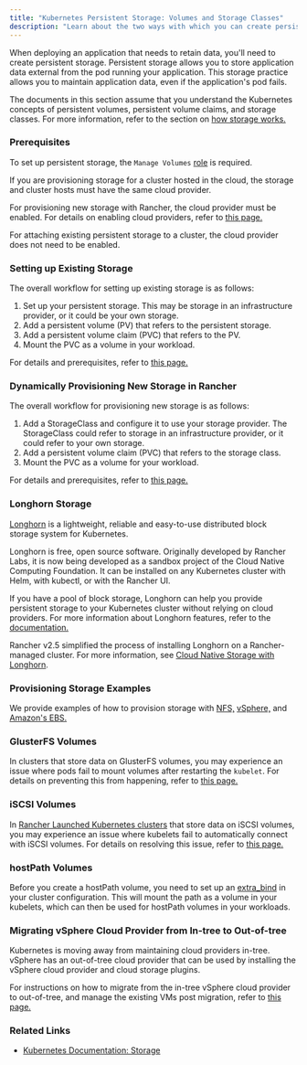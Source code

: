 ```yaml
---
title: "Kubernetes Persistent Storage: Volumes and Storage Classes"
description: "Learn about the two ways with which you can create persistent storage in Kubernetes: persistent volumes and storage classes"
---
```


<head>
  <link rel="canonical" href="https://ranchermanager.docs.rancher.com/pages-for-subheaders/create-kubernetes-persistent-storage"/>
</head>

When deploying an application that needs to retain data, you'll need to create persistent storage. Persistent storage allows you to store application data external from the pod running your application. This storage practice allows you to maintain application data, even if the application's pod fails.

The documents in this section assume that you understand the Kubernetes concepts of persistent volumes, persistent volume claims, and storage classes. For more information, refer to the section on [how storage works.](../how-to-guides/new-user-guides/manage-clusters/create-kubernetes-persistent-storage/manage-persistent-storage/about-persistent-storage.md)

### Prerequisites

To set up persistent storage, the `Manage Volumes` [role](../how-to-guides/new-user-guides/authentication-permissions-and-global-configuration/manage-role-based-access-control-rbac/cluster-and-project-roles.md#project-role-reference) is required.

If you are provisioning storage for a cluster hosted in the cloud, the storage and cluster hosts must have the same cloud provider.

For provisioning new storage with Rancher, the cloud provider must be enabled. For details on enabling cloud providers, refer to [this page.](../pages-for-subheaders/set-up-cloud-providers.md)

For attaching existing persistent storage to a cluster, the cloud provider does not need to be enabled.

### Setting up Existing Storage

The overall workflow for setting up existing storage is as follows:

1. Set up your persistent storage. This may be storage in an infrastructure provider, or it could be your own storage.
2. Add a persistent volume (PV) that refers to the persistent storage.
3. Add a persistent volume claim (PVC) that refers to the PV.
4. Mount the PVC as a volume in your workload.

For details and prerequisites, refer to [this page.](../how-to-guides/new-user-guides/manage-clusters/create-kubernetes-persistent-storage/manage-persistent-storage/set-up-existing-storage.md)

### Dynamically Provisioning New Storage in Rancher

The overall workflow for provisioning new storage is as follows:

1. Add a StorageClass and configure it to use your storage provider. The StorageClass could refer to storage in an infrastructure provider, or it could refer to your own storage.
2. Add a persistent volume claim (PVC) that refers to the storage class.
3. Mount the PVC as a volume for your workload.

For details and prerequisites, refer to [this page.](../how-to-guides/new-user-guides/manage-clusters/create-kubernetes-persistent-storage/manage-persistent-storage/dynamically-provision-new-storage.md)

### Longhorn Storage

[Longhorn](https://longhorn.io/) is a lightweight, reliable and easy-to-use distributed block storage system for Kubernetes.

Longhorn is free, open source software. Originally developed by Rancher Labs, it is now being developed as a sandbox project of the Cloud Native Computing Foundation. It can be installed on any Kubernetes cluster with Helm, with kubectl, or with the Rancher UI.

If you have a pool of block storage, Longhorn can help you provide persistent storage to your Kubernetes cluster without relying on cloud providers. For more information about Longhorn features, refer to the [documentation.](https://longhorn.io/docs/latest/what-is-longhorn/)

Rancher v2.5 simplified the process of installing Longhorn on a Rancher-managed cluster. For more information, see [Cloud Native Storage with Longhorn](../integrations-in-rancher/longhorn/longhorn.md).

### Provisioning Storage Examples

We provide examples of how to provision storage with [NFS,](../how-to-guides/new-user-guides/manage-clusters/provisioning-storage-examples/nfs-storage.md) [vSphere,](../how-to-guides/new-user-guides/manage-clusters/provisioning-storage-examples/vsphere-storage.md) and [Amazon's EBS.](../how-to-guides/new-user-guides/manage-clusters/provisioning-storage-examples/persistent-storage-in-amazon-ebs.md)

### GlusterFS Volumes

In clusters that store data on GlusterFS volumes, you may experience an issue where pods fail to mount volumes after restarting the `kubelet`. For details on preventing this from happening, refer to [this page.](../how-to-guides/new-user-guides/manage-clusters/create-kubernetes-persistent-storage/manage-persistent-storage/about-glusterfs-volumes.md)

### iSCSI Volumes

In [Rancher Launched Kubernetes clusters](../pages-for-subheaders/launch-kubernetes-with-rancher.md) that store data on iSCSI volumes, you may experience an issue where kubelets fail to automatically connect with iSCSI volumes. For details on resolving this issue, refer to [this page.](../how-to-guides/new-user-guides/manage-clusters/create-kubernetes-persistent-storage/manage-persistent-storage/install-iscsi-volumes.md)

### hostPath Volumes
Before you create a hostPath volume, you need to set up an [extra_bind](https://rancher.com/docs/rke/latest/en/config-options/services/services-extras/#extra-binds/) in your cluster configuration. This will mount the path as a volume in your kubelets, which can then be used for hostPath volumes in your workloads.

### Migrating vSphere Cloud Provider from In-tree to Out-of-tree

Kubernetes is moving away from maintaining cloud providers in-tree. vSphere has an out-of-tree cloud provider that can be used by installing the vSphere cloud provider and cloud storage plugins.

For instructions on how to migrate from the in-tree vSphere cloud provider to out-of-tree, and manage the existing VMs post migration, refer to [this page.](../how-to-guides/new-user-guides/kubernetes-clusters-in-rancher-setup/set-up-cloud-providers/vsphere/configure-out-of-tree-vsphere.md)

### Related Links

- [Kubernetes Documentation: Storage](https://kubernetes.io/docs/concepts/storage/)
